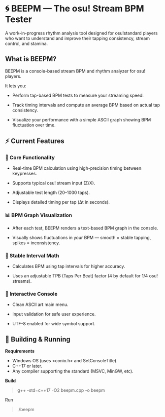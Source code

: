 # **🌀 BEEPM — The osu! Stream BPM Tester**

A work-in-progress rhythm analysis tool designed for osu!standard players who want to understand and improve their tapping consistency, stream control, and stamina.

## What is BEEPM?

BEEPM is a console-based stream BPM and rhythm analyzer for osu! players.

It lets you:

* Perform tap-based BPM tests to measure your streaming speed.

* Track timing intervals and compute an average BPM based on actual tap consistency.

* Visualize your performance with a simple ASCII graph showing BPM fluctuation over time.


## ⚡ Current Features

### 🧭 Core Functionality

* Real-time BPM calculation using high-precision timing between keypresses.

*  Supports typical osu! stream input (Z/X).

* Adjustable test length (20–1000 taps).

* Displays detailed timing per tap (Δt in seconds).

### 📊 BPM Graph Visualization

* After each test, BEEPM renders a text-based BPM graph in the console.

* Visually shows fluctuations in your BPM — smooth = stable tapping, spikes = inconsistency.

### 🧮 Stable Interval Math

* Calculates BPM using tap intervals for higher accuracy.

* Uses an adjustable TPB (Taps Per Beat) factor (4 by default for 1/4 osu! streams).

### 💬 Interactive Console

* Clean ASCII art main menu.

* Input validation for safe user experience.

* UTF-8 enabled for wide symbol support.


## 🧰 Building & Running

**Requirements**
* Windows OS (uses <conio.h> and SetConsoleTitle).
* C++17 or later.
* Any compiler supporting the standard (MSVC, MinGW, etc).

**Build**
> g++ -std=c++17 -O2 beepm.cpp -o beepm

Run
> ./beepm
